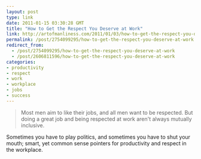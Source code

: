 ```yaml
---
layout: post
type: link
date: 2011-01-15 03:30:28 GMT
title: "How to Get the Respect You Deserve at Work"
link: http://artofmanliness.com/2011/01/03/how-to-get-the-respect-you-deserve-at-work/
permalink: /post/2754099295/how-to-get-the-respect-you-deserve-at-work
redirect_from: 
  - /post/2754099295/how-to-get-the-respect-you-deserve-at-work
  - /post/2606811596/how-to-get-the-respect-you-deserve-at-work
categories:
- productivity
- respect
- work
- workplace
- jobs
- success
---
```

<blockquote>Most men aim to like their jobs, and all men want to be respected. But doing a great job and being respected at work aren't always mutually inclusive.</blockquote>

Sometimes you have to play politics, and sometimes you have to shut your mouth; smart, yet common sense pointers for productivity and respect in the workplace.
